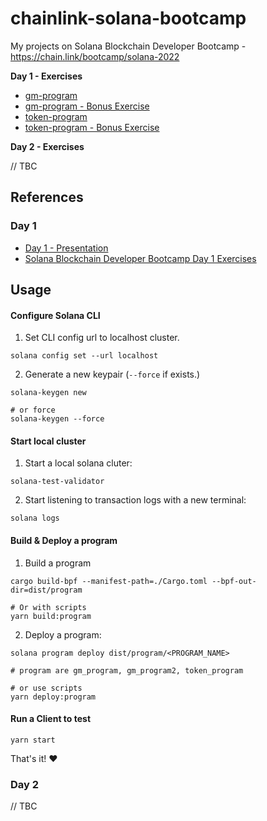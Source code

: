 # chainlink-solana-bootcamp

My projects on Solana Blockchain Developer Bootcamp - https://chain.link/bootcamp/solana-2022

**Day 1 - Exercises**

- [gm-program](/gm-program)
- [gm-program - Bonus Exercise](/gm-program2)
- [token-program](/token-program)
- [token-program - Bonus Exercise](/token-program-bonus)

**Day 2 - Exercises**

// TBC

## References

### Day 1

- [Day 1 - Presentation](https://drive.google.com/file/d/19j241YdwF1p2y6SP_S-HCdmsL7ds-kB4/view)
- [Solana Blockchain Developer Bootcamp Day 1 Exercises](https://docs.google.com/document/d/e/2PACX-1vSOgwdz9-vpBDwh3Epr3fdjzGyMWB1GHNT4H7YysNRyBFRJ0_qpcafgGcZUgNJLoyTH9IBVBaaInHsc/pub)

## Usage

#### Configure Solana CLI

1. Set CLI config url to localhost cluster.

```
solana config set --url localhost
```

2. Generate a new keypair (`--force` if exists.)

```
solana-keygen new

# or force
solana-keygen --force
```

#### Start local cluster

1. Start a local solana cluter:

```
solana-test-validator
```

2. Start listening to transaction logs with a new terminal:

```
solana logs
```

#### Build & Deploy a program

1. Build a program

```
cargo build-bpf --manifest-path=./Cargo.toml --bpf-out-dir=dist/program

# Or with scripts
yarn build:program
```

2. Deploy a program:

```
solana program deploy dist/program/<PROGRAM_NAME>

# program are gm_program, gm_program2, token_program

# or use scripts
yarn deploy:program
```

#### Run a Client to test

```
yarn start
```

That's it! ❤️

### Day 2

// TBC
